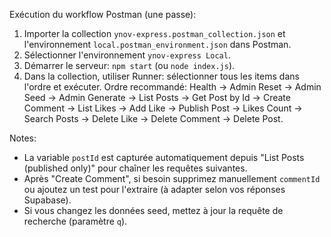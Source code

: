 Exécution du workflow Postman (une passe):

1) Importer la collection `ynov-express.postman_collection.json` et l'environnement `local.postman_environment.json` dans Postman.
2) Sélectionner l'environnement `ynov-express Local`.
3) Démarrer le serveur: `npm start` (ou `node index.js`).
4) Dans la collection, utiliser Runner: sélectionner tous les items dans l'ordre et exécuter.
   Ordre recommandé: Health → Admin Reset → Admin Seed → Admin Generate → List Posts → Get Post by Id → Create Comment → List Likes → Add Like → Publish Post → Likes Count → Search Posts → Delete Like → Delete Comment → Delete Post.

Notes:
- La variable `postId` est capturée automatiquement depuis "List Posts (published only)" pour chaîner les requêtes suivantes.
- Après "Create Comment", si besoin supprimez manuellement `commentId` ou ajoutez un test pour l'extraire (à adapter selon vos réponses Supabase).
- Si vous changez les données seed, mettez à jour la requête de recherche (paramètre `q`).


